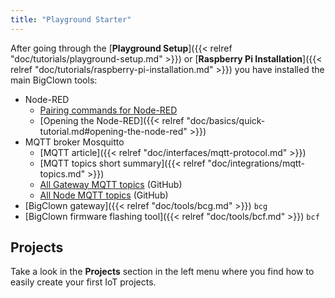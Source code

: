 ```yaml
---
title: "Playground Starter"
---
```


After going through the [**Playground Setup**]({{< relref "doc/tutorials/playground-setup.md" >}}) or [**Raspberry Pi Installation**]({{< relref "doc/tutorials/raspberry-pi-installation.md" >}}) you have installed the main BigClown tools:

  * Node-RED
    * [Pairing commands for Node-RED](https://github.com/bigclownlabs/bch-gateway/blob/master/README.md#node-red-buttons)
    * [Opening the Node-RED]({{< relref "doc/basics/quick-tutorial.md#opening-the-node-red" >}})
  * MQTT broker Mosquitto
    * [MQTT article]({{< relref "doc/interfaces/mqtt-protocol.md" >}})
    * [MQTT topics short summary]({{< relref "doc/integrations/mqtt-topics.md" >}})
    * [All Gateway MQTT topics](https://github.com/bigclownlabs/bch-gateway/blob/master/README.md) (GitHub)
    * [All Node MQTT topics](https://github.com/bigclownlabs/bcf-generic-node/blob/master/README.md) (GitHub)
  * [BigClown gateway]({{< relref "doc/tools/bcg.md" >}}) `bcg`
  * [BigClown firmware flashing tool]({{< relref "doc/tools/bcf.md" >}}) `bcf`

## Projects

Take a look in the **Projects** section in the left menu where you find how to easily create your first IoT projects.
